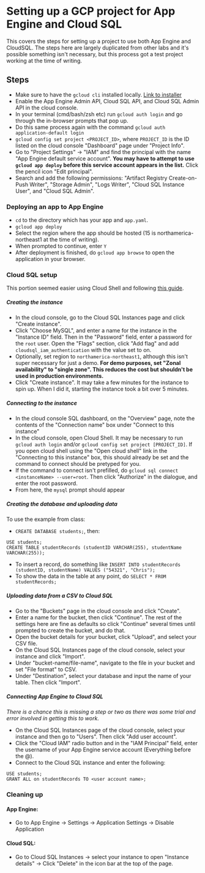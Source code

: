 # Setting up a GCP project for App Engine and Cloud SQL
This covers the steps for setting up a project to use both App Engine and CloudSQL. The steps here are largely duplicated from other labs and it's possible something isn't necessary, but this process got a test project working at the time of writing.

## Steps
- Make sure to have the `gcloud cli` installed locally. [Link to installer](https://cloud.google.com/sdk/docs/install) 
- Enable the App Engine Admin API, Cloud SQL API, and Cloud SQL Admin API in the cloud console.
- In your terminal (cmd/bash/zsh etc) run `gcloud auth login` and go through the in-browser prompts that pop up.
- Do this same process again with the command `gcloud auth application-default login`
- `gcloud config set project <PROJECT_ID>`, where `PROJECT_ID` is the ID listed on the cloud console "Dashboard" page under "Project Info".
- Go to "Project Settings" -> "IAM" and find the principal with the name "App Engine default service account". **You may have to attempt to use `gcloud app deploy` before this service account appears in the list.** Click the pencil icon "Edit principal". 
- Search and add the following permissions: "Artifact Registry Create-on-Push Writer", "Storage Admin", "Logs Writer", "Cloud SQL Instance User", and "Cloud SQL Admin".

### Deploying an app to App Engine
- `cd` to the directory which has your app and `app.yaml`.
- `gcloud app deploy`
- Select the region where the app should be hosted (15 is northamerica-northeast1 at the time of writing).
- When prompted to continue, enter `Y`
- After deployment is finished, do `gcloud app browse` to open the application in your browser.

### Cloud SQL setup

This portion seemed easier using Cloud Shell and following [this guide](https://cloud.google.com/sql/docs/mysql/connect-instance-cloud-shell).
##### Creating the instance
- In the cloud console, go to the Cloud SQL Instances page and click "Create instance".
- Click "Choose MySQL", and enter a name for the instance in the "Instance ID" field. Then in the "Password" field, enter a password for the `root` user. Open the "Flags" section, click "Add flag" and add `cloudsql_iam_authentication` with the value set to on.
- Optionally, set region to `northamerica-northeast1`, although this isn't super necessary for just a demo. **For demo purposes, set "Zonal availability" to "single zone". This reduces the cost but shouldn't be used in production environments.**
- Click "Create instance". It may take a few minutes for the instance to spin up. When I did it, starting the instance took a bit over 5 minutes.

##### Connecting to the instance
- In the cloud console SQL dashboard, on the "Overview" page, note the contents of the "Connection name" box under "Connect to this instance"
- In the cloud console, open Cloud Shell. It may be necessary to run `gcloud auth login` and/or `gcloud config set project [PROJECT_ID]`. If you open cloud shell using the "Open cloud shell" link in the "Connecting to this instance" box, this should already be set and the command to connect should be pretyped for you.
- If the command to connect isn't prefilled, do `gcloud sql connect <instanceName> --user=root`. Then click "Authorize" in the dialogue, and enter the root password.
- From here, the `mysql` prompt should appear

##### Creating the database and uploading data
To use the example from class:
- `CREATE DATABASE students;`, then: 

```
USE students;
CREATE TABLE studentRecords (studentID VARCHAR(255), studentName VARCHAR(255));
```

- To insert a record, do something like `INSERT INTO studentRecords (studentID, studentName) VALUES ("54321", "Chris");`
- To show the data in the table at any point, do `SELECT * FROM studentRecords;`

##### Uploading data from a CSV to Cloud SQL
- Go to the "Buckets" page in the cloud console and click "Create".
- Enter a name for the bucket, then click "Continue". The rest of the settings here are fine as defaults so click "Continue" several times until prompted to create the bucket, and do that.
- Open the bucket details for your bucket, click "Upload", and select your CSV file.
- On the Cloud SQL Instances page of the cloud console, select your instance and click "Import".
- Under "bucket-name/file-name", navigate to the file in your bucket and set "File format" to CSV.
- Under "Destination", select your database and input the name of your table. Then click "Import".

##### Connecting App Engine to Cloud SQL
*There is a chance this is missing a step or two as there was some trial and error involved in getting this to work.*

- On the Cloud SQL Instances page of the cloud console, select your instance and then go to "Users". Then click "Add user account".
- Click the "Cloud IAM" radio button and in the "IAM Principal" field, enter the username of your App Engine service account (Everything before the @).
- Connect to the Cloud SQL instance and enter the following:
```
USE students;
GRANT ALL on studentRecords TO <user account name>;
```


### Cleaning up

#### App Engine:
- Go to App Engine -> Settings -> Application Settings -> Disable Application

#### Cloud SQL:
- Go to Cloud SQL Instances -> select your instance to open "Instance details" -> Click "Delete" in the icon bar at the top of the page.